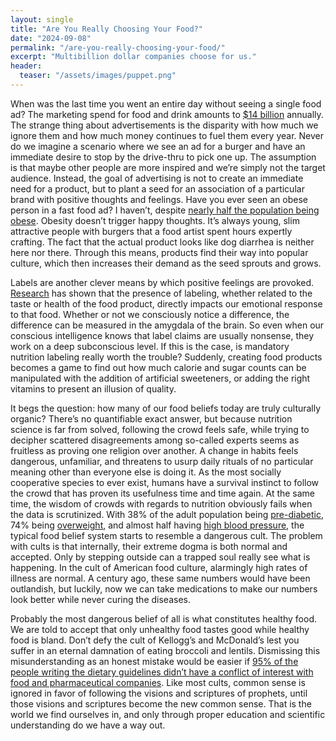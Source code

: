 ```yaml
---
layout: single
title: "Are You Really Choosing Your Food?"
date: "2024-09-08"
permalink: "/are-you-really-choosing-your-food/"
excerpt: "Multibillion dollar companies choose for us."
header:
  teaser: "/assets/images/puppet.png"
---
```


When was the last time you went an entire day without seeing a single food ad? The marketing spend for food and drink amounts to [$14 billion](https://uconnruddcenter.org/research/food-marketing/) annually. The strange thing about advertisements is the disparity with how much we ignore them and how much money continues to fuel them every year. Never do we imagine a scenario where we see an ad for a burger and have an immediate desire to stop by the drive-thru to pick one up. The assumption is that maybe other people are more inspired and we’re simply not the target audience. Instead, the goal of advertising is not to create an immediate need for a product, but to plant a seed for an association of a particular brand with positive thoughts and feelings. Have you ever seen an obese person in a fast food ad? I haven’t, despite [nearly half the population being obese](https://www.ncbi.nlm.nih.gov/search/research-news/12328/). Obesity doesn’t trigger happy thoughts. It’s always young, slim attractive people with burgers that a food artist spent hours expertly crafting. The fact that the actual product looks like dog diarrhea is neither here nor there. Through this means, products find their way into popular culture, which then increases their demand as the seed sprouts and grows.

Labels are another clever means by which positive feelings are provoked. [Research](https://pubmed.ncbi.nlm.nih.gov/23428568/) has shown that the presence of labeling, whether related to the taste or health of the food product, directly impacts our emotional response to that food. Whether or not we consciously notice a difference, the difference can be measured in the amygdala of the brain. So even when our conscious intelligence knows that label claims are usually nonsense, they work on a deep subconscious level. If this is the case, is mandatory nutrition labeling really worth the trouble? Suddenly, creating food products becomes a game to find out how much calorie and sugar counts can be manipulated with the addition of artificial sweeteners, or adding the right vitamins to present an illusion of quality.

It begs the question: how many of our food beliefs today are truly culturally organic? There’s no quantifiable exact answer, but because nutrition science is far from solved, following the crowd feels safe, while trying to decipher scattered disagreements among so-called experts seems as fruitless as proving one religion over another. A change in habits feels dangerous, unfamiliar, and threatens to usurp daily rituals of no particular meaning other than everyone else is doing it. As the most socially cooperative species to ever exist, humans have a survival instinct to follow the crowd that has proven its usefulness time and time again. At the same time, the wisdom of crowds with regards to nutrition obviously fails when the data is scrutinized. With 38% of the adult population being [pre-diabetic](https://www.cdc.gov/diabetes/php/data-research/index.html), 74% being [overweight](https://www.ncbi.nlm.nih.gov/search/research-news/12328/), and almost half having [high blood pressure](https://www.cdc.gov/nchs/products/databriefs/db364.htm), the typical food belief system starts to resemble a dangerous cult. The problem with cults is that internally, their extreme dogma is both normal and accepted. Only by stepping outside can a trapped soul really see what is happening. In the cult of American food culture, alarmingly high rates of illness are normal. A century ago, these same numbers would have been outlandish, but luckily, now we can take medications to make our numbers look better while never curing the diseases.

Probably the most dangerous belief of all is what constitutes healthy food. We are told to accept that only unhealthy food tastes good while healthy food is bland. Don’t defy the cult of Kellogg’s and McDonald’s lest you suffer in an eternal damnation of eating broccoli and lentils. Dismissing this misunderstanding as an honest mistake would be easier if [95% of the people writing the dietary guidelines didn’t have a conflict of interest with food and pharmaceutical companies](https://pubmed.ncbi.nlm.nih.gov/35311630/). Like most cults, common sense is ignored in favor of following the visions and scriptures of prophets, until those visions and scriptures become the new common sense. That is the world we find ourselves in, and only through proper education and scientific understanding do we have a way out.

